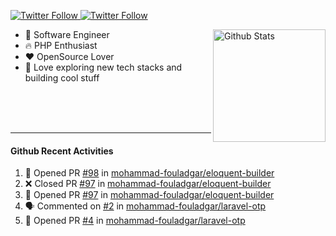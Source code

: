 <p>
  <a href="https://twitter.com/50bhan">
    <img alt="Twitter Follow" src="https://img.shields.io/twitter/follow/50bhan?color=1DA1F2&logo=twitter&style=for-the-badge">
  </a>
  
  <a href="https://www.linkedin.com/in/50bhan">
    <img alt="Twitter Follow" src="https://img.shields.io/badge/LinkedIn-0077B5?style=for-the-badge&logo=linkedin&logoColor=white">
  </a>
</p>

<img alt="Github Stats" src="https://github-readme-stats.vercel.app/api?username=50bhan&show_icons=true" align="right" height="180" />

- 🔭 Software Engineer
- :fire: PHP Enthusiast
- :hearts: OpenSource Lover
- 🚀 Love exploring new tech stacks and building cool stuff

<br><br><br><hr>

#### Github Recent Activities
<!--START_SECTION:activity-->
1. 💪 Opened PR [#98](https://github.com/mohammad-fouladgar/eloquent-builder/pull/98) in [mohammad-fouladgar/eloquent-builder](https://github.com/mohammad-fouladgar/eloquent-builder)
2. ❌ Closed PR [#97](https://github.com/mohammad-fouladgar/eloquent-builder/pull/97) in [mohammad-fouladgar/eloquent-builder](https://github.com/mohammad-fouladgar/eloquent-builder)
3. 💪 Opened PR [#97](https://github.com/mohammad-fouladgar/eloquent-builder/pull/97) in [mohammad-fouladgar/eloquent-builder](https://github.com/mohammad-fouladgar/eloquent-builder)
4. 🗣 Commented on [#2](https://github.com/mohammad-fouladgar/laravel-otp/issues/2) in [mohammad-fouladgar/laravel-otp](https://github.com/mohammad-fouladgar/laravel-otp)
5. 💪 Opened PR [#4](https://github.com/mohammad-fouladgar/laravel-otp/pull/4) in [mohammad-fouladgar/laravel-otp](https://github.com/mohammad-fouladgar/laravel-otp)
<!--END_SECTION:activity-->
